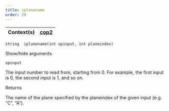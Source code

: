 ```yaml
---
title: iplanename
order: 20
---
```

| Context(s) | [cop2](../contexts/cop2.html) |
| --- | --- |

`string  iplanename(int opinput, int planeindex)`

Show/hide arguments

`opinput`

The input number to read from, starting from 0. For example, the first input is 0, the second input is 1, and so on.

Returns

The name of the plane specified by the planeindex of the given input (e.g. “C”, “A”).
